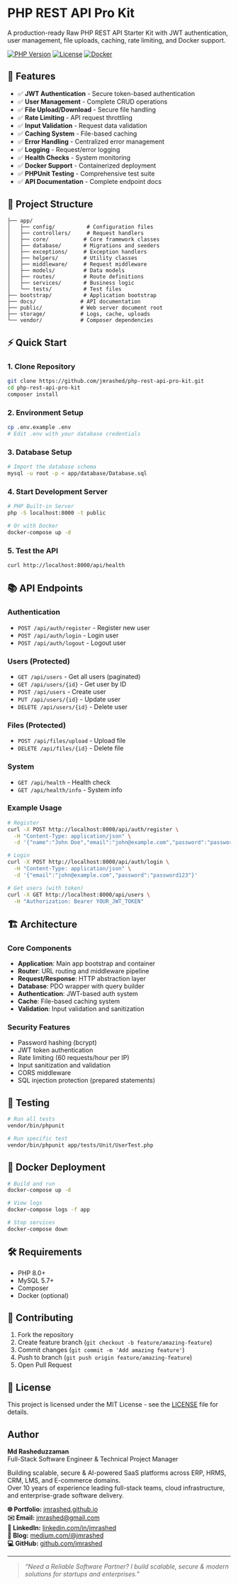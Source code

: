 # PHP REST API Pro Kit

A production-ready Raw PHP REST API Starter Kit with JWT authentication, user management, file uploads, caching, rate limiting, and Docker support.

[![PHP Version](https://img.shields.io/badge/PHP-8.0%2B-blue.svg)](https://php.net)
[![License](https://img.shields.io/badge/License-MIT-green.svg)](LICENSE)
[![Docker](https://img.shields.io/badge/Docker-Ready-blue.svg)](docker-compose.yml)

## 🚀 Features

- ✅ **JWT Authentication** - Secure token-based authentication
- ✅ **User Management** - Complete CRUD operations
- ✅ **File Upload/Download** - Secure file handling
- ✅ **Rate Limiting** - API request throttling
- ✅ **Input Validation** - Request data validation
- ✅ **Caching System** - File-based caching
- ✅ **Error Handling** - Centralized error management
- ✅ **Logging** - Request/error logging
- ✅ **Health Checks** - System monitoring
- ✅ **Docker Support** - Containerized deployment
- ✅ **PHPUnit Testing** - Comprehensive test suite
- ✅ **API Documentation** - Complete endpoint docs

## 📁 Project Structure

```
├── app/
│   ├── config/          # Configuration files
│   ├── controllers/     # Request handlers
│   ├── core/           # Core framework classes
│   ├── database/       # Migrations and seeders
│   ├── exceptions/     # Exception handlers
│   ├── helpers/        # Utility classes
│   ├── middleware/     # Request middleware
│   ├── models/         # Data models
│   ├── routes/         # Route definitions
│   ├── services/       # Business logic
│   └── tests/          # Test files
├── bootstrap/          # Application bootstrap
├── docs/              # API documentation
├── public/            # Web server document root
├── storage/           # Logs, cache, uploads
└── vendor/            # Composer dependencies
```

## ⚡ Quick Start

### 1. Clone Repository
```bash
git clone https://github.com/jmrashed/php-rest-api-pro-kit.git
cd php-rest-api-pro-kit
composer install
```

### 2. Environment Setup
```bash
cp .env.example .env
# Edit .env with your database credentials
```

### 3. Database Setup
```bash
# Import the database schema
mysql -u root -p < app/database/Database.sql
```

### 4. Start Development Server
```bash
# PHP Built-in Server
php -S localhost:8000 -t public

# Or with Docker
docker-compose up -d
```

### 5. Test the API
```bash
curl http://localhost:8000/api/health
```

## 📚 API Endpoints

### Authentication
- `POST /api/auth/register` - Register new user
- `POST /api/auth/login` - Login user
- `POST /api/auth/logout` - Logout user

### Users (Protected)
- `GET /api/users` - Get all users (paginated)
- `GET /api/users/{id}` - Get user by ID
- `POST /api/users` - Create user
- `PUT /api/users/{id}` - Update user
- `DELETE /api/users/{id}` - Delete user

### Files (Protected)
- `POST /api/files/upload` - Upload file
- `DELETE /api/files/{id}` - Delete file

### System
- `GET /api/health` - Health check
- `GET /api/health/info` - System info

### Example Usage
```bash
# Register
curl -X POST http://localhost:8000/api/auth/register \
  -H "Content-Type: application/json" \
  -d '{"name":"John Doe","email":"john@example.com","password":"password123"}'

# Login
curl -X POST http://localhost:8000/api/auth/login \
  -H "Content-Type: application/json" \
  -d '{"email":"john@example.com","password":"password123"}'

# Get users (with token)
curl -X GET http://localhost:8000/api/users \
  -H "Authorization: Bearer YOUR_JWT_TOKEN"
```

## 🏗️ Architecture

### Core Components
- **Application**: Main app bootstrap and container
- **Router**: URL routing and middleware pipeline
- **Request/Response**: HTTP abstraction layer
- **Database**: PDO wrapper with query builder
- **Authentication**: JWT-based auth system
- **Cache**: File-based caching system
- **Validation**: Input validation and sanitization

### Security Features
- Password hashing (bcrypt)
- JWT token authentication
- Rate limiting (60 requests/hour per IP)
- Input sanitization and validation
- CORS middleware
- SQL injection protection (prepared statements)

## 🧪 Testing

```bash
# Run all tests
vendor/bin/phpunit

# Run specific test
vendor/bin/phpunit app/tests/Unit/UserTest.php
```

## 🐳 Docker Deployment

```bash
# Build and run
docker-compose up -d

# View logs
docker-compose logs -f app

# Stop services
docker-compose down
```

## 🛠️ Requirements

- PHP 8.0+
- MySQL 5.7+
- Composer
- Docker (optional)

## 🤝 Contributing

1. Fork the repository
2. Create feature branch (`git checkout -b feature/amazing-feature`)
3. Commit changes (`git commit -m 'Add amazing feature'`)
4. Push to branch (`git push origin feature/amazing-feature`)
5. Open Pull Request

## 📄 License

This project is licensed under the MIT License - see the [LICENSE](LICENSE) file for details.


## Author

**Md Rasheduzzaman**  
Full-Stack Software Engineer & Technical Project Manager  

Building scalable, secure & AI-powered SaaS platforms across ERP, HRMS, CRM, LMS, and E-commerce domains.  
Over 10 years of experience leading full-stack teams, cloud infrastructure, and enterprise-grade software delivery.

**🌐 Portfolio:** [jmrashed.github.io](https://jmrashed.github.io/)  
**✉️ Email:** [jmrashed@gmail.com](mailto:jmrashed@gmail.com)  
**💼 LinkedIn:** [linkedin.com/in/jmrashed](https://www.linkedin.com/in/jmrashed/)  
**📝 Blog:** [medium.com/@jmrashed](https://medium.com/@jmrashed)  
**💻 GitHub:** [github.com/jmrashed](https://github.com/jmrashed)

---

> *“Need a Reliable Software Partner? I build scalable, secure & modern solutions for startups and enterprises.”*